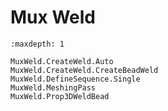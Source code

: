 # Mux Weld

```{toctree}
:maxdepth: 1

MuxWeld.CreateWeld.Auto
MuxWeld.CreateWeld.CreateBeadWeld
MuxWeld.DefineSequence.Single
MuxWeld.MeshingPass
MuxWeld.Prop3DWeldBead
```
